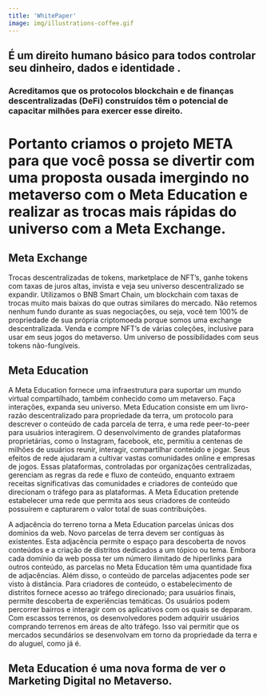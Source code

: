 ```yaml
---
title: 'WhitePaper'
image: img/illustrations-coffee.gif
---
```

## É um direito humano básico para todos controlar seu dinheiro, dados e identidade .


### Acreditamos que os protocolos blockchain e de finanças descentralizadas (DeFi) construídos têm o potencial de capacitar milhões para exercer esse direito.

# Portanto criamos o projeto META para que você possa se divertir com uma proposta ousada imergindo no metaverso com o Meta Education e realizar as trocas mais rápidas do universo com a Meta Exchange.



## Meta Exchange
Trocas descentralizadas de tokens, marketplace de NFT’s, ganhe tokens com taxas de juros altas, invista e veja seu universo descentralizado se expandir.
Utilizamos o BNB Smart Chain, um blockchain com taxas de trocas muito mais baixas do que outras similares do mercado.
Não retemos nenhum fundo durante as suas negociações, ou seja, você tem 100% de propriedade de sua própria criptomoeda porque somos uma exchange descentralizada.
Venda e compre NFT’s de várias coleções, inclusive para usar em seus jogos do metaverso. Um universo de possibilidades com seus tokens não-fungíveis. 


## Meta Education

A Meta Education fornece uma infraestrutura para suportar um mundo virtual compartilhado, também conhecido como um metaverso.
Faça interações, expanda seu universo.
Meta Education consiste em um livro-razão descentralizado para propriedade da terra, um protocolo para descrever o conteúdo de cada parcela de terra, e uma rede peer-to-peer para usuários interagirem.
O desenvolvimento de grandes plataformas proprietárias, como o Instagram, facebook, etc, permitiu a centenas de milhões de usuários reunir, interagir, compartilhar conteúdo e jogar. Seus efeitos de rede ajudaram a cultivar vastas comunidades online e empresas de jogos.
Essas plataformas, controladas por organizações centralizadas, gerenciam as regras da rede e fluxo de conteúdo, enquanto extraem receitas significativas das comunidades e
criadores de conteúdo que direcionam o tráfego para as plataformas. 
A Meta Education pretende estabelecer uma rede que permita aos seus criadores de conteúdo possuírem e capturarem o valor total de suas contribuições.

A adjacência do terreno torna a Meta Education parcelas únicas dos domínios da web. Novo
parcelas de terra devem ser contíguas às existentes. Esta adjacência permite o espaço
para descoberta de novos conteúdos e a criação de distritos dedicados a um tópico ou
tema. Embora cada domínio da web possa ter um número ilimitado de hiperlinks para outros
conteúdo, as parcelas no Meta Education têm uma quantidade fixa de adjacências. Além disso, o conteúdo de parcelas adjacentes pode ser visto à distância. Para criadores de conteúdo, o estabelecimento de distritos fornece acesso ao tráfego direcionado; para usuários finais, permite descoberta de experiências temáticas. Os usuários podem percorrer bairros e interagir com os aplicativos com os quais se deparam.
Com escassos terrenos, os desenvolvedores podem adquirir usuários comprando terrenos em áreas de alto tráfego. Isso vai permitir que os mercados secundários se desenvolvam em torno da propriedade da terra e do aluguel, como já é.

## Meta Education é uma nova forma de ver o Marketing Digital no Metaverso.




